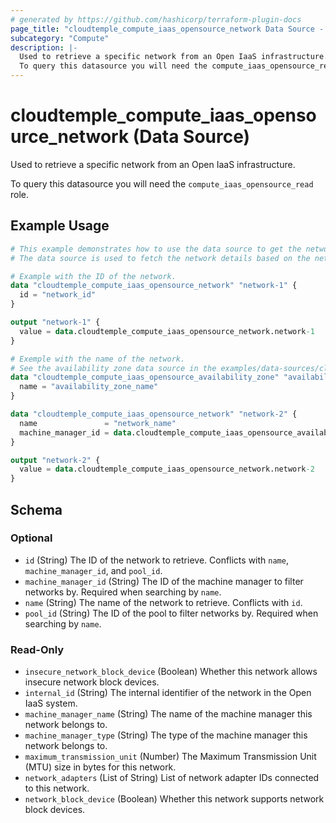 ```yaml
---
# generated by https://github.com/hashicorp/terraform-plugin-docs
page_title: "cloudtemple_compute_iaas_opensource_network Data Source - terraform-provider-cloudtemple"
subcategory: "Compute"
description: |-
  Used to retrieve a specific network from an Open IaaS infrastructure.
  To query this datasource you will need the compute_iaas_opensource_read role.
---
```


# cloudtemple_compute_iaas_opensource_network (Data Source)

Used to retrieve a specific network from an Open IaaS infrastructure.

To query this datasource you will need the `compute_iaas_opensource_read` role.

## Example Usage

```terraform
# This example demonstrates how to use the data source to get the network details.
# The data source is used to fetch the network details based on the network ID or name and availability zone.

# Example with the ID of the network.
data "cloudtemple_compute_iaas_opensource_network" "network-1" {
  id = "network_id"
}

output "network-1" {
  value = data.cloudtemple_compute_iaas_opensource_network.network-1
}

# Exemple with the name of the network.
# See the availability zone data source in the examples/data-sources/cloudtemple_compute_iaas_opensource_availability_zone/data-source.tf file.
data "cloudtemple_compute_iaas_opensource_availability_zone" "availability_zone" {
  name = "availability_zone_name"
}

data "cloudtemple_compute_iaas_opensource_network" "network-2" {
  name               = "network_name"
  machine_manager_id = data.cloudtemple_compute_iaas_opensource_availability_zone.availability_zone.id
}

output "network-2" {
  value = data.cloudtemple_compute_iaas_opensource_network.network-2
}
```

<!-- schema generated by tfplugindocs -->
## Schema

### Optional

- `id` (String) The ID of the network to retrieve. Conflicts with `name`, `machine_manager_id`, and `pool_id`.
- `machine_manager_id` (String) The ID of the machine manager to filter networks by. Required when searching by `name`.
- `name` (String) The name of the network to retrieve. Conflicts with `id`.
- `pool_id` (String) The ID of the pool to filter networks by. Required when searching by `name`.

### Read-Only

- `insecure_network_block_device` (Boolean) Whether this network allows insecure network block devices.
- `internal_id` (String) The internal identifier of the network in the Open IaaS system.
- `machine_manager_name` (String) The name of the machine manager this network belongs to.
- `machine_manager_type` (String) The type of the machine manager this network belongs to.
- `maximum_transmission_unit` (Number) The Maximum Transmission Unit (MTU) size in bytes for this network.
- `network_adapters` (List of String) List of network adapter IDs connected to this network.
- `network_block_device` (Boolean) Whether this network supports network block devices.


